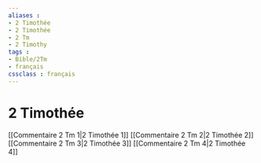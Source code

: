 ```yaml
---
aliases : 
- 2 Timothée
- 2 Timothée
- 2 Tm
- 2 Timothy
tags : 
- Bible/2Tm
- français
cssclass : français
---
```


# 2 Timothée

[[Commentaire 2 Tm 1|2 Timothée 1]]
[[Commentaire 2 Tm 2|2 Timothée 2]]
[[Commentaire 2 Tm 3|2 Timothée 3]]
[[Commentaire 2 Tm 4|2 Timothée 4]]
